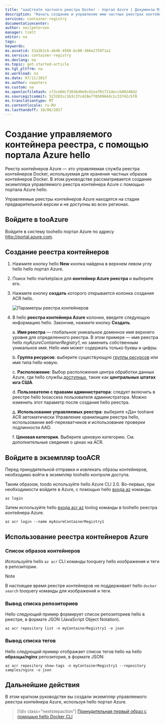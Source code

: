 ```yaml
---
title: "aaaCreate частного реестра Docker - портал Azure | Документы Microsoft"
description: "Начать создание и управление ими частных реестрах контейнера Docker с hello портал Azure"
services: container-registry
documentationcenter: 
author: neilpeterson
manager: timlt
editor: na
tags: 
keywords: 
ms.assetid: 53a3b3cb-ab4b-4560-bc00-366e2759f1a1
ms.service: container-registry
ms.devlang: na
ms.topic: get-started-article
ms.tgt_pltfrm: na
ms.workload: na
ms.date: 07/11/2017
ms.author: nepeters
ms.custom: na
ms.openlocfilehash: cf3ce0dcf3036d0e9cd1eaf01721deccb00248d2
ms.sourcegitcommit: 523283cc1b3c37c428e77850964dc1c33742c5f0
ms.translationtype: MT
ms.contentlocale: ru-RU
ms.lasthandoff: 10/06/2017
---
```

# <a name="create-a-managed-container-registry-using-hello-azure-portal"></a>Создание управляемого контейнера реестра, с помощью портала Azure hello

Реестр контейнеров Azure — это управляемая служба реестра контейнеров Docker, используемая для хранения частных образов контейнеров Docker. В этом руководстве рассматривается создание экземпляра управляемого реестра контейнера Azure с помощью портала Azure hello.

Управляемые реестры контейнеров Azure находятся на стадии предварительной версии и не доступны во всех регионах.

## <a name="log-in-tooazure"></a>Войдите в tooAzure

Войдите в систему toohello портал Azure по адресу http://portal.azure.com.

## <a name="create-a-container-registry"></a>Создание реестра контейнеров

1. Нажмите кнопку hello **New** кнопка найдена в верхнем левом углу hello hello портал Azure.

2. Поиск hello marketplace для **контейнер Azure реестра** и выберите его.

3. Нажмите кнопку **создать** которого открывается колонка создания ACR hello.

    ![Параметры реестра контейнеров](./media/container-registry-get-started-portal/managed-container-registry-settings.png)

4. В hello **реестра контейнера Azure** колонки, введите следующую информацию hello. Закончив, нажмите кнопку **Создать**.

    а. **Имя реестра** — глобальное уникальное доменное имя верхнего уровня для определенного реестра. В этом примере — имя реестра hello *myAzureContainerRegistry1*, но заменить собственным уникальное имя. Hello имя может содержать только буквы и цифры.

    b. **Группа ресурсов**: выберите существующую [группы ресурсов](../azure-resource-manager/resource-group-overview.md#resource-groups) или имя типа hello новую.

    c. **Расположение**: Выбор расположения центра обработки данных Azure, где hello службы [доступных](https://azure.microsoft.com/regions/services/), такие как **центральных штатах юга США**.

    d. **Пользователю с правами администратора**: следует включить в реестре hello tooaccess пользователя администратора. Можно изменить этот параметр после создания hello реестра.

    д. **Использование управляемых реестра**: выберите «Да» toohave ACR автоматически Управление хранилищем реестра hello, использование веб-перехватчиков и использование проверки подлинности AAD.

    f. **Ценовая категория.** Выберите ценовую категорию. См. дополнительные сведения о ценах на ACR.

## <a name="log-in-tooacr-instance"></a>Войдите в экземпляр tooACR

Перед принудительной отправки и извлекать образы контейнеров, необходимо войти в экземпляр toohello контроля доступа. 

Таким образом, toodo используйте hello Azure CLI 2.0. Во-первых, при необходимости войдите в Azure, с помощью hello [входа az](/cli/azure/#login) команды. 

```azurecli
az login
```

Затем используйте hello [входа acr az](/cli/azure/acr#login) toolog команды в toohello реестра контейнера Azure.

```azurecli-interactive
az acr login --name myAzureContainerRegistry1
```

## <a name="use-azure-container-registry"></a>Использование реестра контейнеров Azure

### <a name="list-container-images"></a>Список образов контейнеров

Используйте hello `az acr` CLI команды tooquery hello изображения и теги в репозитории.

> [!NOTE]
> В настоящее время реестре контейнеров не поддерживает hello `docker search` tooquery команды для изображений и теги.

### <a name="list-repositories"></a>Вывод списка репозиториев

Hello следующий пример формирует список репозиториев hello в реестре, в формате JSON (JavaScript Object Notation).

```azurecli
az acr repository list -n myContainerRegistry1 -o json
```

### <a name="list-tags"></a>Вывод списка тегов

Hello следующий пример отображает список тегов hello на hello **образцы/nginx** репозитория, в формате JSON:

```azurecli
az acr repository show-tags -n myContainerRegistry1 --repository samples/nginx -o json
```

## <a name="next-steps"></a>Дальнейшие действия

В этом кратком руководстве вы создали экземпляр управляемого реестра контейнера Azure, используя hello портал Azure.

> [!div class="nextstepaction"]
> [Принудительная первый образ с помощью hello Docker CLI](container-registry-get-started-docker-cli.md)
